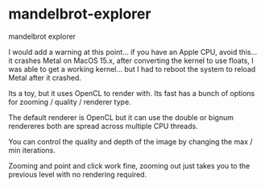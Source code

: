mandelbrot-explorer
===================

mandelbrot explorer

I would add a warning at this point... if you have an Apple CPU, avoid this... it crashes Metal on MacOS 15.x, after converting
the kernel to use floats, I was able to get a working kernel... but I had to reboot the system to reload Metal after it crashed.


Its a toy, but it uses OpenCL to render with. Its fast has a bunch of options for zooming / quality / renderer type.

The default renderer is OpenCL but it can use the double or bignum rendereres both are spread across multiple CPU threads.

You can control the quality and depth of the image by changing the max / min iterations.

Zooming and point and click work fine, zooming out just takes you to the previous level with no rendering required.

